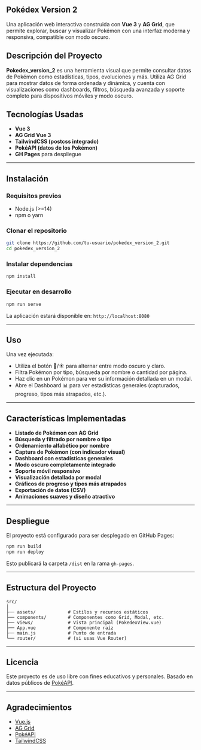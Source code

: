 ## Pokédex Version 2

Una aplicación web interactiva construida con **Vue 3** y **AG Grid**, que permite explorar, buscar y visualizar Pokémon con una interfaz moderna y responsiva, compatible con modo oscuro.

## Descripción del Proyecto

**Pokedex_version_2** es una herramienta visual que permite consultar datos de Pokémon como estadísticas, tipos, evoluciones y más. Utiliza AG Grid para mostrar datos de forma ordenada y dinámica, y cuenta con visualizaciones como dashboards, filtros, búsqueda avanzada y soporte completo para dispositivos móviles y modo oscuro.

## Tecnologías Usadas

- **Vue 3**
- **AG Grid Vue 3**
- **TailwindCSS (postcss integrado)**
- **PokéAPI (datos de los Pokémon)**
- **GH Pages** para despliegue

---

## Instalación

### Requisitos previos

- Node.js (>=14)
- npm o yarn

### Clonar el repositorio

```bash
git clone https://github.com/tu-usuario/pokedex_version_2.git
cd pokedex_version_2
```

### Instalar dependencias

```bash
npm install
```

### Ejecutar en desarrollo

```bash
npm run serve
```

La aplicación estará disponible en: `http://localhost:8080`

---

## Uso

Una vez ejecutada:

- Utiliza el botón 🌙/☀️ para alternar entre modo oscuro y claro.
- Filtra Pokémon por tipo, búsqueda por nombre o cantidad por página.
- Haz clic en un Pokémon para ver su información detallada en un modal.
- Abre el Dashboard 📊 para ver estadísticas generales (capturados, progreso, tipos más atrapados, etc.).

---

## Características Implementadas

- **Listado de Pokémon con AG Grid**  
- **Búsqueda y filtrado por nombre o tipo**
- **Ordenamiento alfabético por nombre**
- **Captura de Pokémon (con indicador visual)**
- **Dashboard con estadísticas generales**
- **Modo oscuro completamente integrado**
- **Soporte móvil responsivo**
- **Visualización detallada por modal**
- **Gráficos de progreso y tipos más atrapados**
- **Exportación de datos (CSV)**
- **Animaciones suaves y diseño atractivo**

---

## Despliegue

El proyecto está configurado para ser desplegado en GitHub Pages:

```bash
npm run build
npm run deploy
```

Esto publicará la carpeta `/dist` en la rama `gh-pages`.

---

## Estructura del Proyecto

```
src/
│
├── assets/            # Estilos y recursos estáticos
├── components/        # Componentes como Grid, Modal, etc.
├── views/             # Vista principal (PokedexView.vue)
├── App.vue            # Componente raíz
├── main.js            # Punto de entrada
└── router/            # (si usas Vue Router)
```

---

## Licencia

Este proyecto es de uso libre con fines educativos y personales. Basado en datos públicos de [PokéAPI](https://pokeapi.co/).

---

## Agradecimientos

- [Vue.js](https://vuejs.org/)
- [AG Grid](https://www.ag-grid.com/)
- [PokéAPI](https://pokeapi.co/)
- [TailwindCSS](https://tailwindcss.com/)
